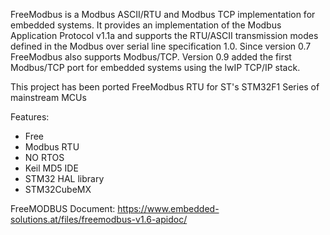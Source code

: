 FreeModbus is a Modbus ASCII/RTU and Modbus TCP implementation for embedded systems. It provides an implementation of the Modbus Application Protocol v1.1a and supports the RTU/ASCII transmission modes defined in the Modbus over serial line specification 1.0. Since version 0.7 FreeModbus also supports Modbus/TCP. Version 0.9 added the first Modbus/TCP port for embedded systems using the lwIP TCP/IP stack.

This project has been ported FreeModbus RTU for ST's STM32F1 Series of mainstream MCUs 

Features:
- Free 
- Modbus RTU
- NO RTOS 
- Keil MD5 IDE
- STM32 HAL library 
- STM32CubeMX 

FreeMODBUS Document: 
https://www.embedded-solutions.at/files/freemodbus-v1.6-apidoc/
